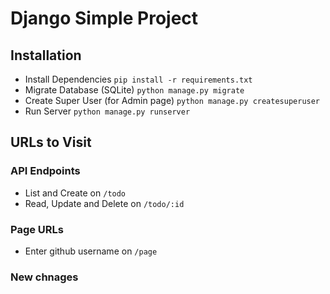 # **Django Simple Project**

## Installation
* Install Dependencies
```pip install -r requirements.txt ```
* Migrate Database (SQLite)
```python manage.py migrate```
* Create Super User (for Admin page)
```python manage.py createsuperuser```
* Run Server
```python manage.py runserver```

## URLs to Visit
### API Endpoints
* List and Create on `/todo`
* Read, Update and Delete on `/todo/:id`

### Page URLs
* Enter github username on `/page`


### New chnages

